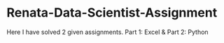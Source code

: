 # Renata-Data-Scientist-Assignment
Here I have solved 2 given assignments.  Part 1: Excel &amp; Part 2: Python
